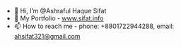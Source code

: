 - 👋 Hi, I’m @Ashraful Haque Sifat
- 👀 My Portfolio - www.sifat.info
- 📫 How to reach me - 
      phone: +8801722944288,
      email: ahsifat321@gmail.com

